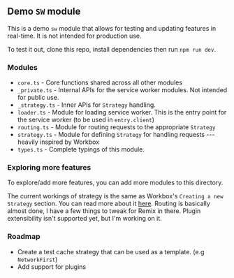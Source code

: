 ## Demo `SW` module

This is a demo `sw` module that allows for testing and updating features in real-time. It is not intended for production use.

To test it out, clone this repo, install dependencies then run `npm run dev`.

### Modules

- `core.ts` - Core functions shared across all other modules
- `_private.ts` - Internal APIs for the service worker modules. Not intended for public use.
- `_strategy.ts` - Inner APIs for `Strategy` handling.
- `loader.ts` - Module for loading service worker. This is the entry point for the service worker (to be used in `entry.client`)
- `routing.ts` - Module for routing requests to the appropriate `Strategy`
- `strategy.ts` - Module for defining `Strategy` for handling requests --- heavily inspired by Workbox
- `types.ts` - Complete typings of this module.

### Exploring more features

To explore/add more features, you can add more modules to this directory. 

The current workings of strategy is the same as Workbox's `Creating a new Strategy` section. You can read more about it [here](https://developer.chrome.com/docs/workbox/modules/workbox-strategies/#creating-a-new-strategy). Routing is basically almost done, I have a few things to tweak for Remix in there. Plugin extensibility isn't supported yet, but I'm working on it.

### Roadmap

- Create a test cache strategy that can be used as a template. (e.g `NetworkFirst`)
- Add support for plugins